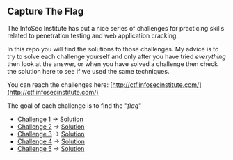 Capture The Flag
----

The InfoSec Institute has put a nice series of challenges for practicing skills related to penetration testing and web application cracking.

In this repo you will find the solutions to those challenges. My advice is to try to solve each challenge yourself and only after you have tried _everything_ then look at the answer, or when you have solved a challenge then check the solution here to see if we used the same techniques.

You can reach the challenges here: [http://ctf.infosecinstitute.com/](http://ctf.infosecinstitute.com/)

The goal of each challenge is to find the "_flag_"
* [Challenge 1](http://ctf.infosecinstitute.com/levelone.php) -> [Solution](https://github.com/purefan/bilious-weasel/blob/master/ch01/Readme.md)
* [Challenge 2](http://ctf.infosecinstitute.com/leveltwo.php) -> [Solution](https://github.com/purefan/bilious-weasel/blob/master/ch02/Readme.md)
* [Challenge 3](http://ctf.infosecinstitute.com/levelthree.php) -> [Solution](https://github.com/purefan/bilious-weasel/blob/master/ch03/Readme.md)
* [Challenge 4](http://ctf.infosecinstitute.com/levelfour.php) -> [Solution](https://github.com/purefan/bilious-weasel/blob/master/ch04/Readme.md)
* [Challenge 5](http://ctf.infosecinstitute.com/levelfive.php) -> [Solution](https://github.com/purefan/bilious-weasel/blob/master/ch05/Readme.md)
